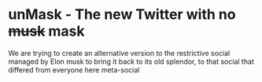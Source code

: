# unMask - The new Twitter with no ~~musk~~ mask
We are trying to create an alternative version to the restrictive social managed by Elon musk to bring it back to its old splendor, to that social that differed from everyone here meta-social
